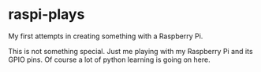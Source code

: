 # raspi-plays
My first attempts in creating something with a Raspberry Pi.

This is not something special. Just me playing with my Raspberry Pi and its GPIO pins. Of course a lot of python learning is going on here.
